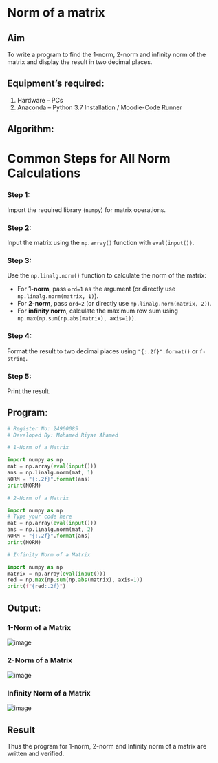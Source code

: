 # Norm of a matrix
## Aim
To write a program to find the 1-norm, 2-norm and infinity norm of the matrix and display the result in two decimal places.
## Equipment’s required:
1.	Hardware – PCs
2.	Anaconda – Python 3.7 Installation / Moodle-Code Runner
## Algorithm:
# Common Steps for All Norm Calculations
### Step 1:  
Import the required library (`numpy`) for matrix operations.

### Step 2:  
Input the matrix using the `np.array()` function with `eval(input())`.

### Step 3:  
Use the `np.linalg.norm()` function to calculate the norm of the matrix:  
- For **1-norm**, pass `ord=1` as the argument (or directly use `np.linalg.norm(matrix, 1)`).  
- For **2-norm**, pass `ord=2` (or directly use `np.linalg.norm(matrix, 2)`).  
- For **infinity norm**, calculate the maximum row sum using `np.max(np.sum(np.abs(matrix), axis=1))`.

### Step 4:  
Format the result to two decimal places using `"{:.2f}".format()` or `f-string`.

### Step 5:  
Print the result.

## Program:
```Python
# Register No: 24900085
# Developed By: Mohamed Riyaz Ahamed

# 1-Norm of a Matrix

import numpy as np
mat = np.array(eval(input()))
ans = np.linalg.norm(mat, 1)
NORM = "{:.2f}".format(ans)
print(NORM)

# 2-Norm of a Matrix

import numpy as np
# Type your code here
mat = np.array(eval(input()))
ans = np.linalg.norm(mat, 2)
NORM = "{:.2f}".format(ans)
print(NORM)

# Infinity Norm of a Matrix

import numpy as np
matrix = np.array(eval(input()))
red = np.max(np.sum(np.abs(matrix), axis=1))
print(f"{red:.2f}")
```
## Output:
### 1-Norm of a Matrix
![image](https://github.com/user-attachments/assets/7852a673-1ed0-43a1-b00a-134b523e3bc9)


### 2-Norm of a Matrix
![image](https://github.com/user-attachments/assets/56f38142-e1f2-4051-b321-fe6e4bb216dc)


### Infinity Norm of a Matrix
![image](https://github.com/user-attachments/assets/fed6aff8-8b19-4dee-94cc-e598e1a2c27b)


## Result
Thus the program for 1-norm, 2-norm and Infinity norm of a matrix are written and verified.
